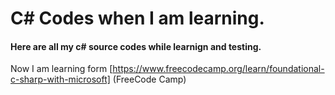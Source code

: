 # C# Codes when I am learning.
#### Here are all my c# source codes while learnign and testing.
Now I am learning form 
[https://www.freecodecamp.org/learn/foundational-c-sharp-with-microsoft] (FreeCode Camp)
